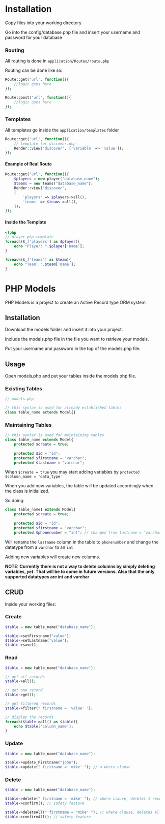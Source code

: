 # Installation

Copy files into your working directory

Go into the config/database.php file and insert your username and password for your database

### Routing

All routing is done in `application/Routes/route.php`

Routing can be done like so:

```php
Route::get('url', function(){
	//logic goes here
});

Route::post('url', function(){
	//logic goes here
});
```
### Templates

All templates go inside the `application/templates` folder

```php
Route::get('url', function(){
    // template for discover.php
	Render::view("discover", ['variable' => 'value']);
});
```

#### Example of Real Route

```php
Route::get('url', function(){
    $players = new player("database_name");
    $teams = new teams("database_name");
	Render::view("discover", 
	[
	    'players' => $players->all(),
	    'teams' => $teams->all(),
	]);
});
```

#### Inside the Template

```php
<?php
// player.php template
foreach($_['players'] as $player){
    echo "Player: ".$player['name'];
}

foreach($_['teams'] as $team){
    echo "Team: ".$team['name'];
}
```


# PHP Models

PHP Models is a project to create an Active Record type ORM system.

## Installation
Download the models folder and insert it into your project.

Include the models.php file in the file you want to retrieve your models.

Put your username and password in the top of the models.php file.

## Usage

Open models.php and put your tables inside the models php file.
### Existing Tables
```php
// models.php

// this syntax is used for already established tables
class table_name extends Model{}
```

### Maintaining Tables
```php
// this syntax is used for maintaining tables
class table_name extends Model{
    protected $create = true;
    
    protected $id = "id";
    protected $firstname = "varchar";
    protected $lastname = "varchar";
```
When `$create = true` you may start adding variables by `protected $column_name = 'data_type'`

When you add new variables, the table will be updated accordingly when the class is initialized.

So doing:
```php
class table_name1 extends Model{
    protected $create = true;
    
    protected $id = "id";
    protected $firstname = "varchar";
    protected $phonenumber = "int"; // changed from lastname = 'varchar'
```
Will rename the `lastname` column in the table to `phonenumber` and change the datatype from a `varchar` to an `int` 

Adding new variables will create new columns.

**NOTE: Currently there is not a way to delete columns by simply deleting variables, _yet_. That will be to come in future versions. Also that the only supported datatypes are int and varchar**

## CRUD
Inside your working files:

### Create
```php
$table = new table_name("database_name");

$table->setFirstname("value");
$table->setLastname("value");
$table->save();
```

### Read

```php
$table = new table_name("database_name");

// get all records
$table->all();

// get one record
$table->get();

// get filtered records
$table->filter(" firstname = 'value' ");

// display the records
foreach($table->all() as $table){
    echo $table['column_name'];
}
```

### Update
```php
$table = new table_name("database_name");

$table->update_Firstname("john");
$table->update(" firstname = 'mike' "); // a where clause
```

### Delete
```php
$table = new table_name("database_name");

$table->delete(" firstname = 'mike' "); // where clause, deletes 1 record
$table->confirm(); // safety feature

$table->deleteAll(" firstname = 'mike' "); // where clause, deletes all record
$table->confirmAll(); // safety feature
```
